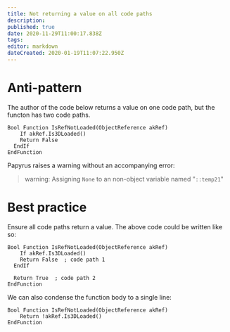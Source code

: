 ```yaml
---
title: Not returning a value on all code paths
description: 
published: true
date: 2020-11-29T11:00:17.838Z
tags: 
editor: markdown
dateCreated: 2020-01-19T11:07:22.950Z
---
```


# Anti-pattern

The author of the code below returns a value on one code path, but the functon has two code paths.

```papyrus
Bool Function IsRefNotLoaded(ObjectReference akRef)
	If akRef.Is3DLoaded()
  	Return False
  EndIf
EndFunction
```

Papyrus raises a warning without an accompanying error:

> warning: Assigning `None` to an non-object variable named "`::temp21`"

# Best practice

Ensure all code paths return a value. The above code could be written like so:

```papyrus
Bool Function IsRefNotLoaded(ObjectReference akRef)
	If akRef.Is3DLoaded()
  	Return False  ; code path 1
  EndIf
  
  Return True  ; code path 2
EndFunction
```

We can also condense the function body to a single line:

```papyrus
Bool Function IsRefNotLoaded(ObjectReference akRef)
	Return !akRef.Is3DLoaded()
EndFunction
```